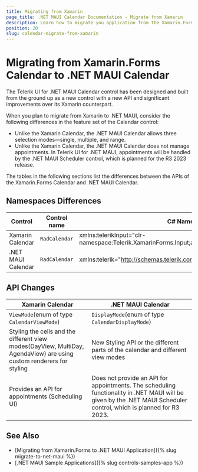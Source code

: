 ```yaml
---
title: Migrating from Xamarin
page_title: .NET MAUI Calendar Documentation - Migrate from Xamarin
description: Learn how to migrate you application from the Xamarin.Forms Calendar to the .NET MAUI Calendar control.
position: 20
slug: calendar-migrate-from-xamarin
---
```


# Migrating from Xamarin.Forms Calendar to .NET MAUI Calendar

The Telerik UI for .NET MAUI Calendar control has been designed and built from the ground up as a new control with a new API and significant improvements over its Xamarin counterpart.

When you plan to migrate from Xamarin to .NET MAUI, consider the following differences in the feature set of the Calendar control:
* Unlike the Xamarin Calendar, the .NET MAUI Calendar allows three selection modes—single, multiple, and range.
* Unlike the Xamarin Calendar, the .NET MAUI Calendar does not manage appointments. In Telerik UI for .NET MAUI, appointments will be handled by the .NET MAUI Scheduler control, which is planned for the R3 2023 release.

The tables in the following sections list the differences between the APIs of the Xamarin.Forms Calendar and .NET MAUI Calendar.

## Namespaces Differences

| Control | Control name | C# Namespace| XAML Namespcace |
| --------------- | --------------- | --------------- | --------------------------------------------------- |
| Xamarin Calendar | `RadCalendar` | xmlns:telerikInput="clr-namespace:Telerik.XamarinForms.Input;assembly=Telerik.XamarinForms.Input" | using Telerik.XamarinForms.Input; |
| .NET MAUI Calendar | `RadCalendar` |  xmlns:telerik="http://schemas.telerik.com/2022/xaml/maui" | using Telerik.Maui.Controls; |

## API Changes

| Xamarin Calendar | .NET MAUI Calendar |
| ------------- | --------------- |
| `ViewMode`(enum of type `CalendarViewMode`) | `DisplayMode`(enum of type `CalendarDisplayMode`) |
| Styling the cells and the different view modes(DayView, MultiDay, AgendaView) are using custom renderers for styling | New Styling API or the different parts of the calendar and different view modes |
| Provides an API for appointments (Scheduling UI) | Does not provide an API for appointments. The scheduling functionality in .NET MAUI will be given by the .NET MAUI Scheduler control, which is planned for R3 2023. |

## See Also

* [Migrating from Xamarin.Forms to .NET MAUI Application]({% slug migrate-to-net-maui %})
* [.NET MAUI Sample Applications]({% slug controls-samples-app %})
